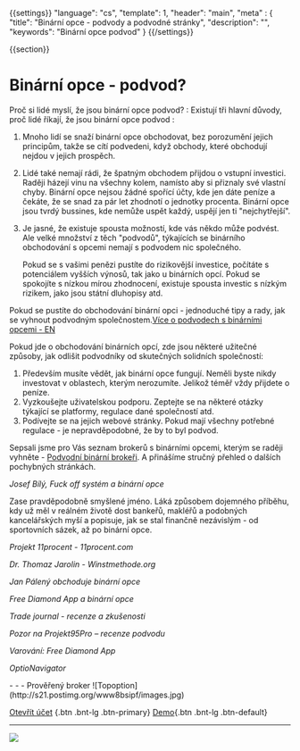 {{settings}}
  "language": "cs",
  "template": 1,
  "header": "main",
  "meta" : {
    "title": "Binární opce - podvody a podvodné stránky",
    "description": "",
    "keywords": "Binární opce podvod"
  }
{{/settings}}

<div class="row">
<div class="col-md-9" role="main" markdown="1">

{{section}}
# Binární opce - podvod?

Proč si lidé myslí, že jsou binární opce podvod?
:   Existují tři hlavní důvody, proč lidé říkají, že jsou binární opce podvod :

1. Mnoho lidí se snaží binární opce obchodovat, bez porozumění jejich principům, takže se cítí podvedeni, když obchody, které obchodují nejdou v jejich prospěch.

2. Lidé také nemají rádi, že špatným obchodem přijdou o vstupní investici. Raději házejí vinu na všechny kolem, namísto aby si přiznaly své vlastní chyby. Binární opce nejsou žádné spořící účty, kde jen dáte peníze a čekáte, že se snad za pár let zhodnotí o jednotky procenta. Binární opce jsou tvrdý bussines, kde nemůže uspět každý, uspějí jen ti "nejchytřejší".

3. Je jasné, že existuje spousta možností, kde vás někdo může podvést. Ale velké množství z těch "podvodů", týkajících se binárního obchodování s opcemi nemají s podvodem nic společného.


     Pokud se s vašimi penězi pustíte do rizikovější investice, počítáte s potenciálem vyšších výnosů, tak jako u binárních opcí. Pokud se spokojíte s nízkou mírou zhodnocení, existuje spousta investic s nízkým rizikem, jako jsou státní dluhopisy atd.

Pokud se pustíte do obchodování binární opci - jednoduché tipy a rady, jak se vyhnout podvodným společnostem.[Více o podvodech s binárními opcemi - EN](http://www.sec.gov/investor/alerts/ia_binary.pdf)

Pokud jde o obchodování binárních opcí, zde jsou některé užitečné způsoby, jak odlišit podvodníky od skutečných solidních společností:

1. Především musíte vědět, jak binární opce fungují. Neměli byste nikdy investovat v oblastech, kterým nerozumíte. Jelikož téměř vždy přijdete o peníze.
2. Vyzkoušejte uživatelskou podporu. Zeptejte se na některé otázky týkající se platformy, regulace dané společností atd.
3. Podívejte se na jejich webové stránky. Pokud mají všechny potřebné regulace - je nepravděpodobné, že by to byl podvod.

Sepsali jsme pro Vás seznam brokerů s binárními opcemi, kterým se raději vyhněte - [Podvodní binární brokeři](http://bopce.cz/brokeri-binarnich-opci-kterym-se-radeji-vyhnete/). A přinášíme stručný přehled o dalších pochybných stránkách.

*Josef Bílý, Fuck off systém a binární opce*

Zase pravděpodobně smyšlené jméno. Láká způsobem dojemného příběhu, kdy už měl v reálném životě dost bankeřů, makléřů a podobných kancelářských myší a popisuje, jak se stal finančně nezávislým - od sportovních sázek, až po binární opce.

*Projekt 11procent - 11procent.com*

*Dr. Thomaz Jarolin - Winstmethode.org*

*Jan Pálený obchoduje binární opce*

*Free Diamond App a binární opce*

*Trade journal - recenze a zkušenosti*

*Pozor na Projekt95Pro – recenze podvodu*

*Varování: Free Diamond App*

*OptioNavigator*







</div>
<div class="col-md-3" markdown="1">
- - -
Prověřený broker
![Topoption](http://s21.postimg.org/www8bsipf/images.jpg)  

[Otevřít účet](http://blog.forexsrovnavac.cz/topoption "Registrace") {.btn .bnt-lg .btn-primary} [Demo](http://blog.forexsrovnavac.cz/topoption "Demo účet"){.btn .bnt-lg .btn-default}

- - -

<a href="http://blog.forexsrovnavac.cz/topoption"  target="_blank">
 <img src="http://blog.forexsrovnavac.cz/wp-content/uploads/2014/10/informace.png" width="" height=""/>

</a>
</div>
</div>
</div>